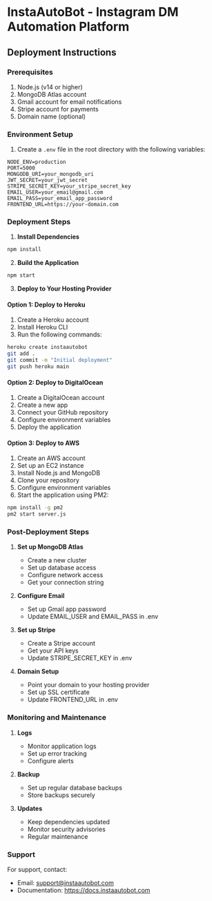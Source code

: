 # InstaAutoBot - Instagram DM Automation Platform

## Deployment Instructions

### Prerequisites
1. Node.js (v14 or higher)
2. MongoDB Atlas account
3. Gmail account for email notifications
4. Stripe account for payments
5. Domain name (optional)

### Environment Setup
1. Create a `.env` file in the root directory with the following variables:
```
NODE_ENV=production
PORT=5000
MONGODB_URI=your_mongodb_uri
JWT_SECRET=your_jwt_secret
STRIPE_SECRET_KEY=your_stripe_secret_key
EMAIL_USER=your_email@gmail.com
EMAIL_PASS=your_email_app_password
FRONTEND_URL=https://your-domain.com
```

### Deployment Steps

1. **Install Dependencies**
```bash
npm install
```

2. **Build the Application**
```bash
npm start
```

3. **Deploy to Your Hosting Provider**

#### Option 1: Deploy to Heroku
1. Create a Heroku account
2. Install Heroku CLI
3. Run the following commands:
```bash
heroku create instaautobot
git add .
git commit -m "Initial deployment"
git push heroku main
```

#### Option 2: Deploy to DigitalOcean
1. Create a DigitalOcean account
2. Create a new app
3. Connect your GitHub repository
4. Configure environment variables
5. Deploy the application

#### Option 3: Deploy to AWS
1. Create an AWS account
2. Set up an EC2 instance
3. Install Node.js and MongoDB
4. Clone your repository
5. Configure environment variables
6. Start the application using PM2:
```bash
npm install -g pm2
pm2 start server.js
```

### Post-Deployment Steps

1. **Set up MongoDB Atlas**
   - Create a new cluster
   - Set up database access
   - Configure network access
   - Get your connection string

2. **Configure Email**
   - Set up Gmail app password
   - Update EMAIL_USER and EMAIL_PASS in .env

3. **Set up Stripe**
   - Create a Stripe account
   - Get your API keys
   - Update STRIPE_SECRET_KEY in .env

4. **Domain Setup**
   - Point your domain to your hosting provider
   - Set up SSL certificate
   - Update FRONTEND_URL in .env

### Monitoring and Maintenance

1. **Logs**
   - Monitor application logs
   - Set up error tracking
   - Configure alerts

2. **Backup**
   - Set up regular database backups
   - Store backups securely

3. **Updates**
   - Keep dependencies updated
   - Monitor security advisories
   - Regular maintenance

### Support

For support, contact:
- Email: support@instaautobot.com
- Documentation: https://docs.instaautobot.com 